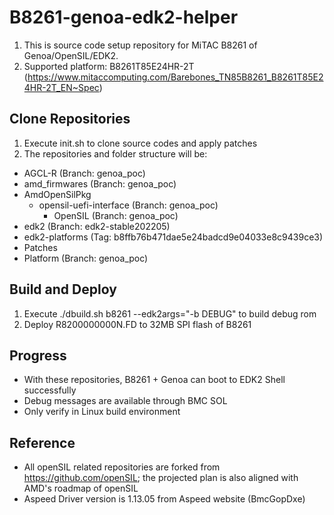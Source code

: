 # B8261-genoa-edk2-helper

1. This is source code setup repository for MiTAC B8261 of Genoa/OpenSIL/EDK2.
2. Supported platform: B8261T85E24HR-2T (https://www.mitaccomputing.com/Barebones_TN85B8261_B8261T85E24HR-2T_EN~Spec)


## Clone Repositories

1. Execute init.sh to clone source codes and apply patches
2. The repositories and folder structure will be:
  - AGCL-R (Branch: genoa_poc)
  - amd_firmwares (Branch: genoa_poc)
  - AmdOpenSilPkg
    - opensil-uefi-interface (Branch: genoa_poc)
      - OpenSIL (Branch: genoa_poc)
  - edk2 (Branch: edk2-stable202205)
  - edk2-platforms (Tag: b8ffb76b471dae5e24badcd9e04033e8c9439ce3)
  - Patches
  - Platform (Branch: genoa_poc)


## Build and Deploy

1. Execute ./dbuild.sh b8261 --edk2args="-b DEBUG" to build debug rom
2. Deploy R8200000000N.FD to 32MB SPI flash of B8261


## Progress

- With these repositories, B8261 + Genoa can boot to EDK2 Shell successfully
- Debug messages are available through BMC SOL
- Only verify in Linux build environment


## Reference

- All openSIL related repositories are forked from https://github.com/openSIL; the projected plan is also aligned with AMD's roadmap of openSIL
- Aspeed Driver version is 1.13.05 from Aspeed website (BmcGopDxe)
